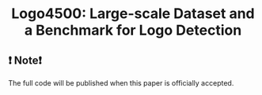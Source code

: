 # <p align='center'>Logo4500: Large-scale Dataset and a Benchmark for Logo Detection </p>
## :exclamation: Note:exclamation:
The full code will be published when this paper is officially accepted.
